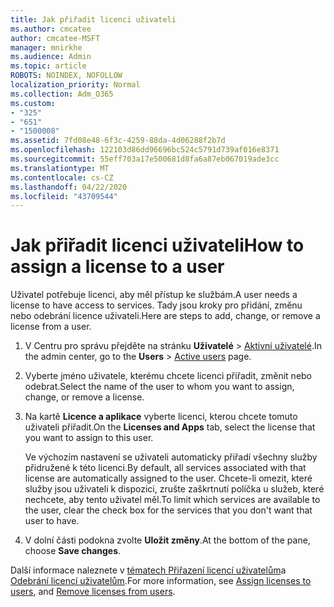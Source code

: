 ```yaml
---
title: Jak přiřadit licenci uživateli
ms.author: cmcatee
author: cmcatee-MSFT
manager: mnirkhe
ms.audience: Admin
ms.topic: article
ROBOTS: NOINDEX, NOFOLLOW
localization_priority: Normal
ms.collection: Adm_O365
ms.custom:
- "325"
- "651"
- "1500008"
ms.assetid: 7fd08e48-6f3c-4259-88da-4d06288f2b7d
ms.openlocfilehash: 122103d86dd96696bc524c5791d739af016e8371
ms.sourcegitcommit: 55eff703a17e500681d8fa6a87eb067019ade3cc
ms.translationtype: MT
ms.contentlocale: cs-CZ
ms.lasthandoff: 04/22/2020
ms.locfileid: "43709544"
---
```

# <a name="how-to-assign-a-license-to-a-user"></a><span data-ttu-id="323ef-102">Jak přiřadit licenci uživateli</span><span class="sxs-lookup"><span data-stu-id="323ef-102">How to assign a license to a user</span></span>

<span data-ttu-id="323ef-103">Uživatel potřebuje licenci, aby měl přístup ke službám.</span><span class="sxs-lookup"><span data-stu-id="323ef-103">A user needs a license to have access to services.</span></span> <span data-ttu-id="323ef-104">Tady jsou kroky pro přidání, změnu nebo odebrání licence uživateli.</span><span class="sxs-lookup"><span data-stu-id="323ef-104">Here are steps to add, change, or remove a license from a user.</span></span>
  
1. <span data-ttu-id="323ef-105">V Centru pro správu přejděte na stránku **Uživatelé** \> [Aktivní uživatelé](https://go.microsoft.com/fwlink/p/?linkid=834822).</span><span class="sxs-lookup"><span data-stu-id="323ef-105">In the admin center, go to the **Users** \> [Active users](https://go.microsoft.com/fwlink/p/?linkid=834822) page.</span></span>

2. <span data-ttu-id="323ef-106">Vyberte jméno uživatele, kterému chcete licenci přiřadit, změnit nebo odebrat.</span><span class="sxs-lookup"><span data-stu-id="323ef-106">Select the name of the user to whom you want to assign, change, or remove a license.</span></span>

3. <span data-ttu-id="323ef-107">Na kartě **Licence a aplikace** vyberte licenci, kterou chcete tomuto uživateli přiřadit.</span><span class="sxs-lookup"><span data-stu-id="323ef-107">On the **Licenses and Apps** tab, select the license that you want to assign to this user.</span></span>

    <span data-ttu-id="323ef-108">Ve výchozím nastavení se uživateli automaticky přiřadí všechny služby přidružené k této licenci.</span><span class="sxs-lookup"><span data-stu-id="323ef-108">By default, all services associated with that license are automatically assigned to the user.</span></span> <span data-ttu-id="323ef-109">Chcete-li omezit, které služby jsou uživateli k dispozici, zrušte zaškrtnutí políčka u služeb, které nechcete, aby tento uživatel měl.</span><span class="sxs-lookup"><span data-stu-id="323ef-109">To limit which services are available to the user, clear the check box for the services that you don't want that user to have.</span></span>

4. <span data-ttu-id="323ef-110">V dolní části podokna zvolte **Uložit změny**.</span><span class="sxs-lookup"><span data-stu-id="323ef-110">At the bottom of the pane, choose **Save changes**.</span></span>

<span data-ttu-id="323ef-111">Další informace naleznete v [tématech Přiřazení licencí uživatelům](https://docs.microsoft.com/office365/admin/subscriptions-and-billing/assign-licenses-to-users)a [Odebrání licencí uživatelům](https://docs.microsoft.com/office365/admin/subscriptions-and-billing/remove-licenses-from-users).</span><span class="sxs-lookup"><span data-stu-id="323ef-111">For more information, see [Assign licenses to users](https://docs.microsoft.com/office365/admin/subscriptions-and-billing/assign-licenses-to-users), and [Remove licenses from users](https://docs.microsoft.com/office365/admin/subscriptions-and-billing/remove-licenses-from-users).</span></span>